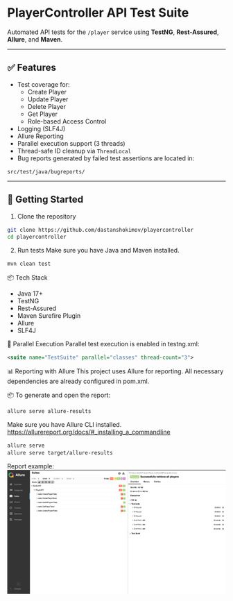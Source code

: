# PlayerController API Test Suite 

Automated API tests for the `/player` service using **TestNG**, **Rest-Assured**, **Allure**, and **Maven**.

---

## ✅ Features

- Test coverage for:
  - Create Player
  - Update Player
  - Delete Player
  - Get Player
  - Role-based Access Control
- Logging (SLF4J)
- Allure Reporting
- Parallel execution support (3 threads)
- Thread-safe ID cleanup via `ThreadLocal`
- Bug reports generated by failed test assertions are located in:
```
src/test/java/bugreports/
```
---

## 🚀 Getting Started

1. Clone the repository

```bash
git clone https://github.com/dastanshokimov/playercontroller
cd playercontroller
```
2. Run tests
Make sure you have Java and Maven installed.

```bash
mvn clean test
```

📦 Tech Stack 
* Java 17+ 
* TestNG 
* Rest-Assured 
* Maven Surefire Plugin 
* Allure 
* SLF4J

🧪 Parallel Execution
Parallel test execution is enabled in testng.xml:

```xml
<suite name="TestSuite" parallel="classes" thread-count="3">
```
📊 Reporting with Allure
This project uses Allure for reporting.
All necessary dependencies are already configured in pom.xml.

📦 To generate and open the report:

```bash
allure serve allure-results
```
Make sure you have Allure CLI installed.
https://allurereport.org/docs/#_installing_a_commandline

```bash
allure serve
allure serve target/allure-results
```
Report example: 
![img.png](img.png)